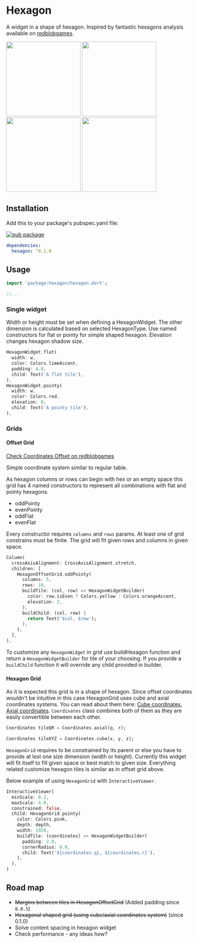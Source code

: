 # Hexagon

A widget in a shape of hexagon.
Inspired by fantastic hexagons analysis available on [redblobgames](https://www.redblobgames.com/grids/hexagons/).

<img src="https://raw.githubusercontent.com/rSquared-software/flutter-hexagon/master/example/hexagon_example_1.png" width="200"> <img src="https://raw.githubusercontent.com/rSquared-software/flutter-hexagon/master/example/hexagon_example_2.png" width="200"> <img src="https://raw.githubusercontent.com/rSquared-software/flutter-hexagon/master/example/hexagon_example_3.png" width="200"> <img src="https://raw.githubusercontent.com/rSquared-software/flutter-hexagon/master/example/hexagon_example_4.png" width="200">

## Installation
Add this to your package's pubspec.yaml file:

[![pub package](https://img.shields.io/pub/v/hexagon.svg)](https://pub.dev/packages/hexagon)

```yaml
dependencies:
  hexagon: ^0.1.0
```

## Usage

```dart
import 'package:hexagon/hexagon.dart';

//...
```

### Single widget
Width or height must be set when defining a HexagonWidget. The other dimension is calculated based on selected HexagonType.
Use named constructors for flat or pointy for simple shaped hexagon. Elevation changes hexagon shadow size.

```dart
HexagonWidget.flat(
  width: w,
  color: Colors.limeAccent,
  padding: 4.0,
  child: Text('A flat tile'),
),
HexagonWidget.pointy(
  width: w,
  color: Colors.red,
  elevation: 8,
  child: Text('A pointy tile'),
),
```

### Grids
#### Offset Grid
[Check Coordinates Offset on redblobgames](https://www.redblobgames.com/grids/hexagons/#coordinates-offset)

Simple coordinate system similar to regular table.

As hexagon columns or rows can begin with hex or an empty space this grid has 4 named constructors to represent all combinations with flat and pointy hexagons.
* oddPointy
* evenPointy
* oddFlat
* evenFlat

Every constructor requires `columns` and `rows` params.
At least one of grid constrains must be finite. The grid will fit given rows and columns in given space.

```dart
Column(
  crossAxisAlignment: CrossAxisAlignment.stretch,
  children: [
    HexagonOffsetGrid.oddPointy(
      columns: 5,
      rows: 10,
      buildTile: (col, row) => HexagonWidgetBuilder(
        color: row.isEven ? Colors.yellow : Colors.orangeAccent,
        elevation: 2,
      ),
      buildChild: (col, row) {
        return Text('$col, $row');
      },
    ),
  ],
),
```

To customize any `HexagonWidget` in grid use buildHexagon function and return a `HexagonWidgetBuilder` for tile of your choosing.
If you provide a `buildChild` function it will override any child provided in builder.

#### Hexagon Grid
As it is expected this grid is in a shape of hexagon.
Since offset coordinates wouldn't be intuitive in this case HexagonGrid uses cube and axial coordinates systems. You can read about them here: [Cube coordinates](https://www.redblobgames.com/grids/hexagons/#coordinates-cube), [Axial coordinates](https://www.redblobgames.com/grids/hexagons/#coordinates-axial).
`Coordinates` class combines both of them as they are easily convertible between each other.

```dart
Coordinates tileQR = Coordinates.axial(q, r);

Coordinates tileXYZ = Coordinates.cube(x, y, z);
```

`HexagonGrid` requires to be constrained by its parent or else you have to provide at lest one size dimension (width or height). Currently this widget will fit itself to fill given space or best match to given size.
Everything related customize hexagon tiles is similar as in offset grid above.

Below example of using `HexagonGrid` with `InteractiveViewer`.

```dart
InteractiveViewer(
  minScale: 0.2,
  maxScale: 4.0,
  constrained: false,
  child: HexagonGrid.pointy(
    color: Colors.pink,
    depth: depth,
    width: 1920,
    buildTile: (coordinates) => HexagonWidgetBuilder(
      padding: 2.0,
      cornerRadius: 8.0,
      child: Text('${coordinates.q}, ${coordinates.r}'),
    ),
  ),
)
```

## Road map

* ~~Margins between tiles in HexagonOffsetGrid~~ (Added padding since `0.0.5`)
* ~~Hexagonal shaped grid (using cube/axial coordinates system)~~ (since 0.1.0)
* Solve content spacing in hexagon widget
* Check performance - any ideas how?